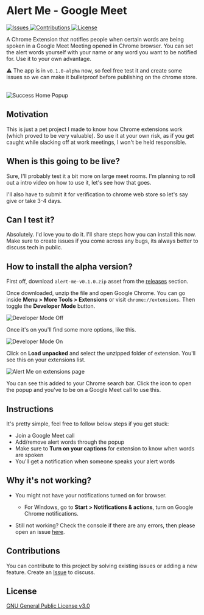 # Alert Me - Google Meet

<a href="https://github.com/heytulsiprasad/alert-me-google-meet/issues">
  <img alt="Issues" src="https://img.shields.io/github/issues/heytulsiprasad/alert-me-google-meet?color=0088ff" />
</a>

<a href="https://github.com/heytulsiprasad/alert-me-google-meet/issues">
  <img alt="Contributions" src="https://img.shields.io/badge/contributions-welcome-brightgreen.svg" />
</a>

<a href="https://www.gnu.org/licenses/gpl-3.0">
  <img alt="License" src="https://img.shields.io/badge/License-GPLv3-blue.svg" />
</a>

</br>

A Chrome Extension that notifies people when certain words are being spoken in a Google Meet Meeting opened in Chrome browser. You can set the alert words yourself with your name or any word you want to be notified for. Use it to your own advantage.

:warning: The app is in `v0.1.0-alpha` now, so feel free test it and create some issues so we can make it bulletproof before publishing on the chrome store.

</br>
<img src="https://i.imgur.com/7EjDcuR.png" alt="Success Home Popup" />
</br>

## Motivation

This is just a pet project I made to know how Chrome extensions work (which proved to be very valuable). So use it at your own risk, as if you get caught while slacking off at work meetings, I won't be held responsible.

## When is this going to be live?

Sure, I'll probably test it a bit more on large meet rooms. I'm planning to roll out a intro video on how to use it, let's see how that goes.

I'll also have to submit it for verification to chrome web store so let's say give or take 3-4 days.

## Can I test it?

Absolutely. I'd love you to do it. I'll share steps how you can install this now. Make sure to create issues if you come across any bugs, its always better to discuss tech in public.

## How to install the alpha version?

First off, download `alert-me-v0.1.0.zip` asset from the [releases](https://github.com/heytulsiprasad/alert-me-google-meet/releases/tag/v0.1.0-alpha) section.

Once downloaded, unzip the file and open Google Chrome. You can go inside **Menu > More Tools > Extensions** or visit `chrome://extensions`. Then toggle the **Developer Mode** button.

![Developer Mode Off](https://i.imgur.com/9xYv15C.png)

Once it's on you'll find some more options, like this.

![Developer Mode On](https://i.imgur.com/r1mxI4P.png)

Click on **Load unpacked** and select the unzipped folder of extension. You'll see this on your extensions list.

![Alert Me on extensions page](https://i.imgur.com/HPHhB4q.png)

You can see this added to your Chrome search bar. Click the icon to open the popup and you've to be on a Google Meet call to use this.

## Instructions

It's pretty simple, feel free to follow below steps if you get stuck:

- Join a Google Meet call
- Add/remove alert words through the popup
- Make sure to **Turn on your captions** for extension to know when words are spoken
- You'll get a notification when someone speaks your alert words

## Why it's not working?

- You might not have your notifications turned on for browser.

  - For Windows, go to **Start > Notifications & actions**, turn on Google Chrome notifications.

- Still not working? Check the console if there are any errors, then please open an issue [here](https://github.com/heytulsiprasad/alert-me-google-meet/issues).

## Contributions

You can contribute to this project by solving existing issues or adding a new feature. Create an [Issue](https://github.com/heytulsiprasad/alert-me-google-meet/issues) to discuss.

## License

[GNU General Public License v3.0](https://github.com/heytulsiprasad/alert-me-google-meet/blob/main/LICENSE)

